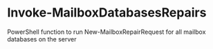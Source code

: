 # Invoke-MailboxDatabasesRepairs
PowerShell function to run New-MailboxRepairRequest for all mailbox databases on the server
